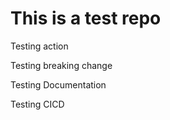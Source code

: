 # This is a test repo

Testing action

Testing breaking change

Testing Documentation

Testing CICD

